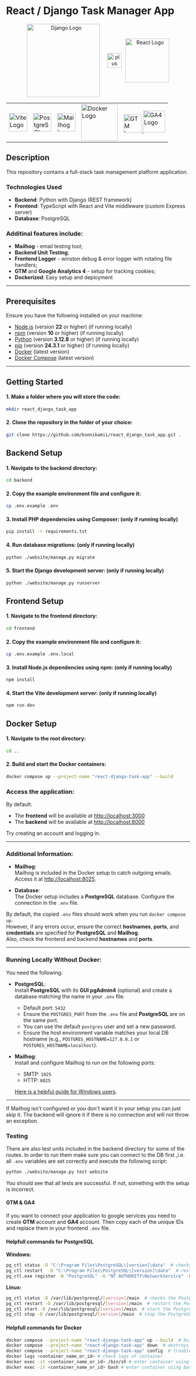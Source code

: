 # React / Django Task Manager App

<p align="center" style="display: flex; justify-content: center; align-items: center;">
  <a href="https://www.djangoproject.com/" rel="noopener noreferrer" target="_blank">
    <img src="https://www.fullstackpython.com/img/logos/django.png" width="200" alt="Django Logo">
  </a>
  <a style="margin: 0px 10px 0px 20px ">
    <img src="https://static.vecteezy.com/system/resources/thumbnails/000/363/962/small_2x/1_-_1_-_Plus.jpg" width="40" alt="plus">
  </a>
  <a href="https://react.dev/" rel="noopener noreferrer" target="_blank">
    <img src="https://miro.medium.com/v2/resize:fit:1200/1*5PxGgx_aOWpTkul_D3nnbw.png" height="120" alt="React Logo">
  </a>
</p>

<table align="center" > 
  <tr>
    <td>
      <a href="https://vite.dev/" rel="noopener noreferrer" target="_blank">
        <img src="https://de.vitejs.dev/logo-with-shadow.png" height="50" alt="Vite Logo">
      </a>
    </td>
    <td>
      <a href="https://www.postgresql.org/" rel="noopener noreferrer" target="_blank">
        <img src="https://www.unixmen.com/wp-content/uploads/2017/07/postgresql-logo.png" height="50" alt="PostgreSQL Logo">
      </a>
    </td>
    <td>
      <a href="https://github.com/mailhog" rel="noopener noreferrer" target="_blank">
        <img src="https://avatars.githubusercontent.com/u/10258541?s=200&v=4" height="50" alt="Mailhog Logo">
      </a>
    </td>
    <td>
      <a href="https://www.docker.com/" rel="noopener noreferrer" target="_blank">
        <img src="https://www.logo.wine/a/logo/Docker_(software)/Docker_(software)-Logo.wine.svg" height="100" alt="Docker Logo">
      </a>
    </td>
    <td>
      <a href="https://tagmanager.google.com/" rel="noopener noreferrer" target="_blank">
        <img src="https://cocosolution.com/cms/uploads/o_1ebo7h0gt11ee3i7j764evn52a.jpg" height="50" alt="GTM Logo">
      </a>
      <a href="https://marketingplatform.google.com/about/analytics/" rel="noopener noreferrer" target="_blank">
        <img src="https://miro.medium.com/v2/resize:fit:1400/1*-ExxDAPl4rciaENKd8QSBw.png" height="60" alt="GA4 Logo">
      </a>
    </td>
  </tr>
</table>

## Description

This repository contains a full-stack task management platform application.

### Technologies Used

- **Backend**: Python with Django (REST framework)
- **Frontend**: TypeScript with React and Vite middleware (custom Express server)
- **Database**: PostgreSQL

### Additinal features include:

- **Mailhog** - email testing tool;
- **Backend Unit Testing**;
- **Frontend Logger** - winston debug & error logger with rotating file handlers;
- **GTM** and **Google Analytics 4** - setup for tracking cookies;
- **Dockerized**: Easy setup and deployment

---

## Prerequisites

Ensure you have the following installed on your machine:

- [Node.js](https://nodejs.org/) (version **22** or higher) (if running locally)
- [npm](https://www.npmjs.com/) (version **10** or higher) (if running locally)
- [Python](https://www.python.org/) (version **3.12.8** or higher) (if running locally)
- [pip](https://pypi.org/project/pip/) (version **24.3.1** or higher) (if running locally)
- [Docker](https://www.docker.com/) (latest version)
- [Docker Compose](https://docs.docker.com/compose/) (latest version)

---

## Getting Started

#### 1. Make a folder where you will store the code:

```bash
mkdir react_django_task_app
```

#### 2. Clone the repository in the folder of your choice:

```bash
git clone https://github.com/konnikamii/react_django_task_app.git .
```

## Backend Setup

#### 1. Navigate to the backend directory:

```bash
cd backend
```

#### 2. Copy the example environment file and configure it:

```bash
cp .env.example .env
```

#### 3. Install PHP dependencies using Composer: (only if running locally)

```bash
pip install -r requirements.txt
```

#### 4. Run database migrations: (only if running locally)

```bash
python ./website/manage.py migrate
```

#### 5. Start the Django development server: (only if running locally)

```bash
python ./website/manage.py runserver
```

## Frontend Setup

#### 1. Navigate to the frontend directory:

```bash
cd frontend
```

#### 2. Copy the example environment file and configure it:

```bash
cp .env.example .env.local
```

#### 3. Install Node.js dependencies using npm: (only if running locally)

```bash
npm install
```

#### 4. Start the Vite development server: (only if running locally)

```bash
npm run dev
```

## Docker Setup

#### 1. Navigate to the root directory:

```bash
cd ..
```

#### 2. Build and start the Docker containers:

```bash
docker compose up --project-name "react-django-task-app" --build
```

### Access the application:

By default:

- The **frontend** will be available at [http://localhost:3000](http://localhost:3000)
- The **backend** will be available at [http://localhost:8000](http://localhost:8000)

Try creating an account and logging in.

---

### Additional Information:

- **Mailhog**:  
  Mailhog is included in the Docker setup to catch outgoing emails.  
  Access it at [http://localhost:8025](http://localhost:8025).

- **Database**:  
  The Docker setup includes a **PostgreSQL** database. Configure the connection in the `.env` file.

By default, the copied `.env` files should work when you run `docker compose up`.  
However, if any errors occur, ensure the correct **hostnames**, **ports**, and **credentials** are specified for **PostgreSQL** and **Mailhog**.  
Also, check the frontend and backend **hostnames** and **ports**.

---

### Running Locally Without Docker:

You need the following:

- **PostgreSQL**:  
  Install **PostgreSQL** with its **GUI pgAdmin4** (optional) and create a database matching the name in your `.env` file.

  - Default port: `5432`
  - Ensure the `POSTGRES_PORT` from the `.env` file and **PostgreSQL** are on the same port.
  - You can use the default `postgres` user and set a new password.
  - Ensure the host environment variable matches your local DB hostname (e.g., `POSTGRES_HOSTNAME=127.0.0.1` or `POSTGRES_HOSTNAME=localhost`).

- **Mailhog**:  
  Install and configure Mailhog to run on the following ports:

  - SMTP: `1025`
  - HTTP: `8025`

  [Here is a helpful guide for Windows users](https://runcloud.io/blog/mailhog-email-testing).

---

If Mailhog isn't configured or you don't want it in your setup you can just skip it. The backend will ignore it if there is no connection and will not throw an exception.

### Testing

There are also test units included in the backend directory for some of the routes.
In order to run them make sure you can connect to the DB first ,i.e. all `.env` variables are set correctly and execute the following script:

```bash
python ./website/manage.py test website
```

You should see that all tests are successful. If not, something with the setup is incorrect.

#### GTM & GA4

If you want to connect your application to google services you need to create **GTM** account and **GA4** account. Then copy each of the unique IDs and replace them in your frontend `.env` file.

#### Helpfull commands for PostgreSQL

**Windows:**

```bash
pg_ctl status -D "C:\Program Files\PostgreSQL\[version]\data"  # checks the PostgreSQL process status
pg_ctl restart  -D "C:\Program Files\PostgreSQL\[version]\data"  # restart the PostgreSQL process
pg_ctl.exe register -N "PostgreSQL" -U "NT AUTHORITY\NetworkService" -D "C:\Program Files\PostgreSQL\[version]\data" -w  # creates a service to start on boot
```

**Linux:**

```bash
pg_ctl status -D /var/lib/postgresql/[version]/main  # checks the PostgreSQL process status
pg_ctl restart -D /var/lib/postgresql/[version]/main  # restart the PostgreSQL process
pg_ctl start -D /var/lib/postgresql/[version]/main  # start the PostgreSQL process
pg_ctl stop -D /var/lib/postgresql/[version]/main  # stop the PostgreSQL process
```
#### Helpfull commands for Docker
 
```bash
docker compose --project-name "react-django-task-app" up --build  # builds images and starts the containers
docker compose --project-name "react-django-task-app" down  # destroys the containers
docker compose --project-name "react-django-task-app" config  # troubleshoot the setup
docker logs <container_name_or_id> # check logs of container
docker exec -it <container_name_or_id> /bin/sh # enter container using shell
docker exec -it <container_name_or_id> bash # enter container using bash (if installed)
```
 